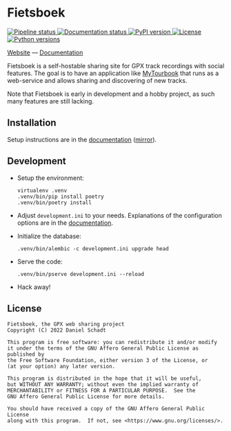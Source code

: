 Fietsboek
=========

<a href="https://gitlab.com/dunj3/fietsboek/-/pipelines">
    <img src="https://img.shields.io/gitlab/pipeline-status/dunj3/fietsboek?branch=master" alt="Pipeline status">
</a>
<a href="https://fietsboek.readthedocs.io">
    <img src="https://img.shields.io/readthedocs/fietsboek" alt="Documentation status">
</a>
<a href="https://pypi.org/project/fietsboek/">
    <img src="https://img.shields.io/pypi/v/fietsboek" alt="PyPI version">
</a>
<a href="https://www.gnu.org/licenses/agpl-3.0.en.html">
    <img src="https://img.shields.io/gitlab/license/dunj3/fietsboek" alt="License">
</a>
<a href="https://www.python.org/downloads/">
    <img src="https://img.shields.io/pypi/pyversions/fietsboek" alt="Python versions">
</a>

[Website](https://fietsboek.org) — [Documentation](https://docs.fietsboek.org)

Fietsboek is a self-hostable sharing site for GPX track recordings with social
features. The goal is to have an application like [MyTourbook][MyTourbook] that
runs as a web-service and allows sharing and discovering of new tracks.

Note that Fietsboek is early in development and a hobby project, as such many
features are still lacking.

[MyTourbook]: https://mytourbook.sourceforge.io/mytourbook/

Installation
------------

Setup instructions are in the
[documentation](https://docs.fietsboek.org/administration/installation.html)
([mirror](https://fietsboek.readthedocs.io/en/latest/administration/installation.html)).

Development
-----------

- Setup the environment:

      virtualenv .venv
      .venv/bin/pip install poetry
      .venv/bin/poetry install

- Adjust `development.ini` to your needs. Explanations of the configuration
  options are in the
  [documentation](https://docs.fietsboek.org/administration/configuration.html).
- Initialize the database:

      .venv/bin/alembic -c development.ini upgrade head

- Serve the code:

      .venv/bin/pserve development.ini --reload

- Hack away!

License
-------

    Fietsboek, the GPX web sharing project
    Copyright (C) 2022 Daniel Schadt

    This program is free software: you can redistribute it and/or modify
    it under the terms of the GNU Affero General Public License as published by
    the Free Software Foundation, either version 3 of the License, or
    (at your option) any later version.

    This program is distributed in the hope that it will be useful,
    but WITHOUT ANY WARRANTY; without even the implied warranty of
    MERCHANTABILITY or FITNESS FOR A PARTICULAR PURPOSE.  See the
    GNU Affero General Public License for more details.

    You should have received a copy of the GNU Affero General Public License
    along with this program.  If not, see <https://www.gnu.org/licenses/>.

